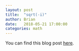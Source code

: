 ```yaml
---
layout: post
title:  "sqrt(-i)"
author: Brian
date:   2018-05-21 17:00:00
categories: math
---
```

You can find this blog post [here](http://brimacki.github.io/professionalDocuments/sqrti.pdf).
